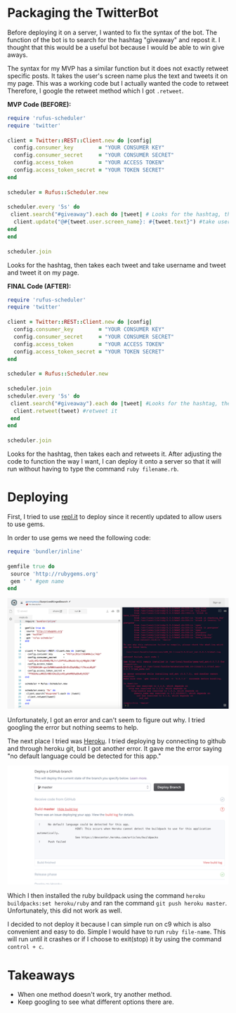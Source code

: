 # Packaging the TwitterBot
Before deploying it on a server, I wanted to fix the syntax of the bot. The function of the bot is to search for the hashtag "giveaway" and repost it. I thought that this would be a useful bot because I would be able to win give aways.

The syntax for my MVP has a similar function but it does not exactly retweet specific posts. It takes the user's screen name plus the text and tweets it on my page. This was a working code but I actually wanted the code to retweet Therefore, I google the retweet method which I got `.retweet`. 

**MVP Code (BEFORE):**

``` ruby 
require 'rufus-scheduler'
require 'twitter'

client = Twitter::REST::Client.new do |config|
  config.consumer_key        = "YOUR CONSUMER KEY"
  config.consumer_secret     = "YOUR CONSUMER SECRET"
  config.access_token        = "YOUR ACCESS TOKEN"
  config.access_token_secret = "YOUR TOKEN SECRET"
end

scheduler = Rufus::Scheduler.new

scheduler.every '5s' do
 client.search("#giveaway").each do |tweet| # Looks for the hashtag, then takes each
  client.update("@#{tweet.user.screen_name}: #{tweet.text}") #take username and tweet and tweet it on my page 
end
end

scheduler.join
```
Looks for the hashtag, then takes each tweet and take username and tweet and tweet it on my page. 

**FINAL Code (AFTER):**

``` ruby 
require 'rufus-scheduler'
require 'twitter'

client = Twitter::REST::Client.new do |config|
  config.consumer_key        = "YOUR CONSUMER KEY"
  config.consumer_secret     = "YOUR CONSUMER SECRET"
  config.access_token        = "YOUR ACCESS TOKEN"
  config.access_token_secret = "YOUR TOKEN SECRET"
end

scheduler = Rufus::Scheduler.new

scheduler.join
scheduler.every '5s' do 
 client.search("#giveaway").each do |tweet| #Looks for the hashtag, then takes each 
  client.retweet(tweet) #retweet it
 end 
end 

scheduler.join
```
Looks for the hashtag, then takes each and retweets it. 
After adjusting the code to function the way I want, I can deploy it onto a server so that it will run without having to type the command `ruby filename.rb`. 

# Deploying 

First, I tried to use [repl.it](https://repl.it/) to deploy since it recently updated to allow users to use gems.

In order to use gems we need the following code: 
```ruby
require 'bundler/inline'

gemfile true do 
 source 'http://rubygems.org'
 gem ' ' #gem name 
end
```

[<img src="../images/repl.png">](https://repl.it/repls/SurprisedRingedSearch)

Unfortunately, I got an error and can't seem to figure out why. I tried googling the error but nothing seems to help. 

The next place I tried was [Heroku](https://dashboard.heroku.com/apps). I tried deploying by connecting to github and through heroku git, but I got another error. It gave me the error saying "no default language could be detected for this app."

<img src="../images/heroku-error.png">

Which I then installed the ruby buildpack using the command `heroku buildpacks:set heroku/ruby` and ran the command `git push heroku master`. Unfortunately, this did not work as well. 


I decided to not deploy it because I can simple run on c9 which is also convenient and easy to do. Simple I would have to run `ruby file-name`. This will run until it crashes or if I choose to exit(stop) it by using the command `control + c`.

# Takeaways
- When one method doesn't work, try another method. 
- Keep googling to see what different options there are.  